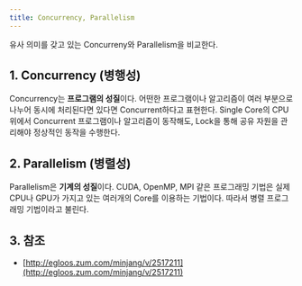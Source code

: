 ```yaml
---
title: Concurrency, Parallelism
---
```


유사 의미를 갖고 있는 Concurreny와 Parallelism을 비교한다. 

## 1. Concurrency (병행성)

Concurrency는 **프로그램의 성질**이다. 어떤한 프로그램이나 알고리즘이 여러 부분으로 나누어 동시에 처리된다면 있다면 Concurrent하다고 표현한다. Single Core의 CPU 위에서 Concurrent 프로그램이나 알고리즘이 동작해도, Lock을 통해 공유 자원을 관리해야 정상적인 동작을 수행한다.

## 2. Parallelism (병렬성)

Parallelism은 **기계의 성질**이다. CUDA, OpenMP, MPI 같은 프로그래밍 기법은 실제 CPU나 GPU가 가지고 있는 여러개의 Core를 이용하는 기법이다. 따라서 병렬 프로그래밍 기법이라고 불린다.

## 3. 참조

* [http://egloos.zum.com/minjang/v/2517211](http://egloos.zum.com/minjang/v/2517211)